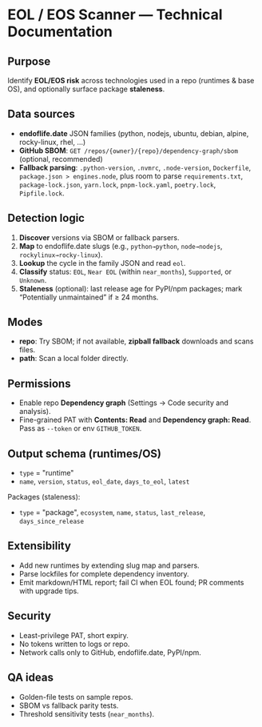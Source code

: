 # EOL / EOS Scanner — Technical Documentation

## Purpose
Identify **EOL/EOS risk** across technologies used in a repo (runtimes & base OS), and optionally surface package **staleness**.

## Data sources
- **endoflife.date** JSON families (python, nodejs, ubuntu, debian, alpine, rocky-linux, rhel, …)
- **GitHub SBOM**: `GET /repos/{owner}/{repo}/dependency-graph/sbom` (optional, recommended)
- **Fallback parsing**: `.python-version`, `.nvmrc`, `.node-version`, `Dockerfile`, `package.json > engines.node`,
  plus room to parse `requirements.txt`, `package-lock.json`, `yarn.lock`, `pnpm-lock.yaml`, `poetry.lock`, `Pipfile.lock`.

## Detection logic
1. **Discover** versions via SBOM or fallback parsers.  
2. **Map** to endoflife.date slugs (e.g., `python→python`, `node→nodejs`, `rockylinux→rocky-linux`).  
3. **Lookup** the cycle in the family JSON and read `eol`.  
4. **Classify** status: `EOL`, `Near EOL` (within `near_months`), `Supported`, or `Unknown`.  
5. **Staleness** (optional): last release age for PyPI/npm packages; mark “Potentially unmaintained” if ≥ 24 months.

## Modes
- **repo**: Try SBOM; if not available, **zipball fallback** downloads and scans files.  
- **path**: Scan a local folder directly.

## Permissions
- Enable repo **Dependency graph** (Settings → Code security and analysis).  
- Fine-grained PAT with **Contents: Read** and **Dependency graph: Read**. Pass as `--token` or env `GITHUB_TOKEN`.

## Output schema (runtimes/OS)
- `type` = "runtime"
- `name`, `version`, `status`, `eol_date`, `days_to_eol`, `latest`

Packages (staleness):
- `type` = "package", `ecosystem`, `name`, `status`, `last_release`, `days_since_release`

## Extensibility
- Add new runtimes by extending slug map and parsers.  
- Parse lockfiles for complete dependency inventory.  
- Emit markdown/HTML report; fail CI when EOL found; PR comments with upgrade tips.

## Security
- Least-privilege PAT, short expiry.  
- No tokens written to logs or repo.  
- Network calls only to GitHub, endoflife.date, PyPI/npm.

## QA ideas
- Golden-file tests on sample repos.
- SBOM vs fallback parity tests.
- Threshold sensitivity tests (`near_months`).
